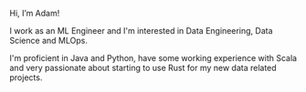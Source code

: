 Hi, I’m Adam!

I work as an ML Engineer and I'm interested in Data Engineering, Data Science and MLOps.

I'm proficient in Java and Python, have some working experience with Scala and very passionate about starting to use Rust for my new data related projects.

<!---
sidorovichva/sidorovichva is a ✨ special ✨ repository because its `README.md` (this file) appears on your GitHub profile.
You can click the Preview link to take a look at your changes.
--->
